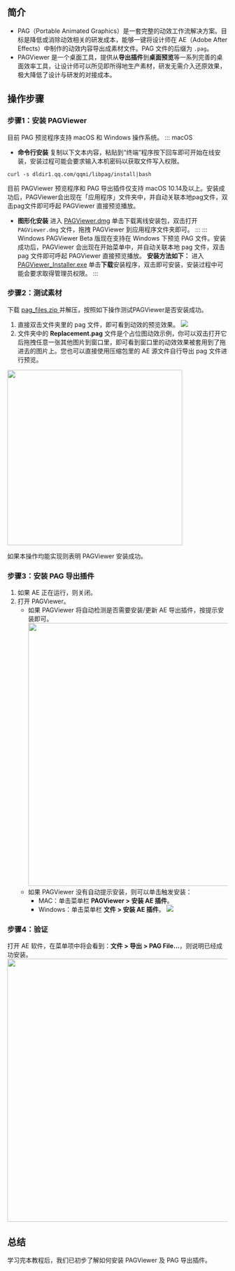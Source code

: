 ## 简介
- PAG（Portable Animated Graphics）是一套完整的动效工作流解决方案。目标是降低或消除动效相关的研发成本，能够一键将设计师在 AE（Adobe After Effects）中制作的动效内容导出成素材文件。PAG 文件的后缀为 `.pag`。
- PAGViewer 是一个桌面工具，提供从**导出插件**到**桌面预览**等一系列完善的桌面效率工具，让设计师可以所见即所得地生产素材，研发无需介入还原效果，极大降低了设计与研发的对接成本。

## 操作步骤
### 步骤1：安装 PAGViewer
目前 PAG 预览程序支持 macOS 和 Windows 操作系统。
<dx-tabs>
::: macOS
- **命令行安装**
复制以下文本内容，粘贴到“终端”程序按下回车即可开始在线安装，安装过程可能会要求输入本机密码以获取文件写入权限。
```
curl -s dldir1.qq.com/qqmi/libpag/install|bash
```
目前 PAGViewer 预览程序和 PAG 导出插件仅支持 macOS 10.14及以上。安装成功后，PAGViewer会出现在「应用程序」文件夹中，并自动关联本地pag文件，双击pag文件即可呼起 PAGViewer 直接预览播放。
- **图形化安装**
进入 [PAGViewer.dmg](https://dldir1.qq.com/qqmi/libpag/PAGViewer.dmg) 单击下载离线安装包，双击打开 `PAGViewer.dmg` 文件，拖拽 PAGViewer 到应用程序文件夹即可。
:::
::: Windows
PAGViewer Beta 版现在支持在 Windows 下预览 PAG 文件。安装成功后，PAGViewer 会出现在开始菜单中，并自动关联本地 pag 文件，双击 pag 文件即可呼起 PAGViewer 直接预览播放。
**安装方法如下：**
进入 [PAGViewer_Installer.exe](https://dldir1.qq.com/qqmi/libpag/PAGViewer_Installer.exe) 单击**下载**安装程序，双击即可安装，安装过程中可能会要求取得管理员权限。
:::
</dx-tabs>

### 步骤2：测试素材
下载 [pag_files.zip ](https://pag.art/file/pag_files.zip) 并解压，按照如下操作测试PAGViewer是否安装成功。
1. 直接双击文件夹里的 pag 文件，即可看到动效的预览效果。
![](https://qcloudimg.tencent-cloud.cn/raw/2fd91a4dc8618b1889c304aa59a65884.png)
2. 文件夹中的 **Replacement.pag** 文件是个占位图动效示例，你可以双击打开它后拖拽任意一张其他图片到窗口里，即可看到窗口里的动效效果被套用到了拖进去的图片上。您也可以直接使用压缩包里的 AE 源文件自行导出 pag 文件进行预览。
<img src="https://qcloudimg.tencent-cloud.cn/raw/ce66aeee00a2e3ad67d2e3a347a4a8e7.png" width=400/>

如果本操作均能实现则表明 PAGViewer 安装成功。


### 步骤3：安装 PAG 导出插件
1. 如果 AE 正在运行，则关闭。
2. 打开 PAGViewer。
	- 如果 PAGViewer 将自动检测是否需要安装/更新 AE 导出插件，按提示安装即可。
<img src="https://qcloudimg.tencent-cloud.cn/raw/9b59c1ecb9dee9a829079f1951f9a6ed.png" width=600/><br>
	- 如果 PAGViewer 没有自动提示安装，则可以单击触发安装：
		- MAC：单击菜单栏 **PAGViewer > 安装 AE 插件**。
		- Windows：单击菜单栏 **文件 > 安装 AE 插件**。
![](https://qcloudimg.tencent-cloud.cn/raw/e8b5150eddd7448f0aceb15a40fdeb53.png)

### 步骤4：验证
打开 AE 软件，在菜单项中将会看到：**文件 > 导出 > PAG File...**，则说明已经成功安装。
<img src="https://qcloudimg.tencent-cloud.cn/raw/1bad72d88c73494ad10c764cd18a43b2.png" width=600/>

## 总结
学习完本教程后，我们已初步了解如何安装 PAGViewer 及 PAG 导出插件。
